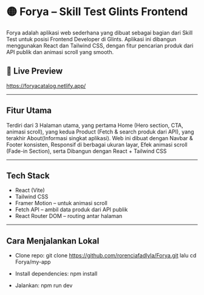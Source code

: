 # 🟡 Forya – Skill Test Glints Frontend

Forya adalah aplikasi web sederhana yang dibuat sebagai bagian dari Skill Test untuk posisi Frontend Developer di Glints. Aplikasi ini dibangun menggunakan React dan Tailwind CSS, dengan fitur pencarian produk dari API publik dan animasi scroll yang smooth.

## 🔗 Live Preview

https://foryacatalog.netlify.app/

---

## Fitur Utama

Terdiri dari 3 Halaman utama, yang pertama Home (Hero section, CTA, animasi scroll), yang kedua Product (Fetch & search produk dari API), yang terakhir About(Informasi singkat aplikasi). Web ini dibuat dengan Navbar & Footer konsisten, Responsif di berbagai ukuran layar, Efek animasi scroll (Fade-in Section), serta Dibangun dengan React + Tailwind CSS

---

## Tech Stack

- React (Vite)
- Tailwind CSS
- Framer Motion – untuk animasi scroll
- Fetch API – ambil data produk dari API publik
- React Router DOM – routing antar halaman

---

## Cara Menjalankan Lokal
- Clone repo:
git clone https://github.com/rorenciafadlyla/Forya.git lalu cd Forya/my-app

- Install dependencies:
npm install

- Jalankan:
npm run dev
